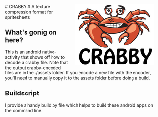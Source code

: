 
<img src="../../icon.jpg" width="256" align="right" hspace="20">
# CRABBY #
A texture compression format for spritesheets

## What's gonig on here? ##
This is an android native-activity that shows off how to decode a crabby file. Note that the output crabby-encoded files are in the ./assets folder. If you encode a new file with the encoder, you'll need to manually copy it to the assets folder before doing a build.

## Buildscript ##
I provide a handy build.py file which helps to build these android apps on the command line.


